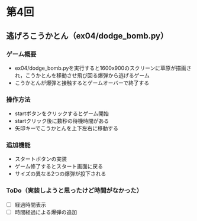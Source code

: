 # 第4回
## 逃げろこうかとん（ex04/dodge_bomb.py）
### ゲーム概要
- ex04/dodge_bomb.pyを実行すると1600x900のスクリーンに草原が描画され，こうかとんを移動させ飛び回る爆弾から逃げるゲーム
- こうかとんが爆弾と接触するとゲームオーバーで終了する
### 操作方法
- startボタンをクリックするとゲーム開始
- startクリック後に数秒の待機時間がある
- 矢印キーでこうかとんを上下左右に移動する
### 追加機能
- スタートボタンの実装
- ゲーム修了するとスタート画面に戻る
- サイズの異なる2つの爆弾が投下される
### ToDo（実装しようと思ったけど時間がなかった）
- [ ] 経過時間表示
- [ ] 時間経過による爆弾の追加